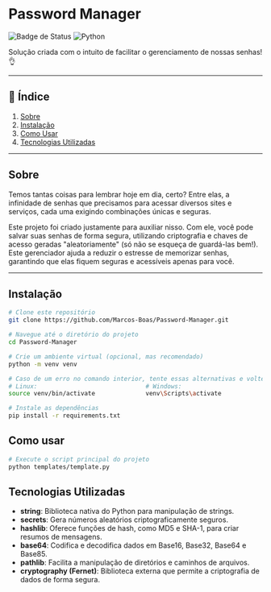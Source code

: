 # Password Manager

![Badge de Status](https://img.shields.io/badge/status-completo-brightgreen) ![Python](https://img.shields.io/badge/python-3.x-blue)

Solução criada com o intuito de facilitar o gerenciamento de nossas senhas! :ok_hand:

---

## :pushpin: Índice
1. [Sobre](#sobre)
2. [Instalação](#instalação)
3. [Como Usar](#como-usar)
4. [Tecnologias Utilizadas](#tecnologias-utilizadas)

---

## Sobre

Temos tantas coisas para lembrar hoje em dia, certo? Entre elas, a infinidade de senhas que precisamos para acessar diversos sites e serviços, cada uma exigindo combinações únicas e seguras. 

Este projeto foi criado justamente para auxiliar nisso. Com ele, você pode salvar suas senhas de forma segura, utilizando criptografia e chaves de acesso geradas "aleatoriamente" (só não se esqueça de guardá-las bem!). 
Este gerenciador ajuda a reduzir o estresse de memorizar senhas, garantindo que elas fiquem seguras e acessíveis apenas para você.

---

## Instalação

```bash
# Clone este repositório
git clone https://github.com/Marcos-Boas/Password-Manager.git

# Navegue até o diretório do projeto
cd Password-Manager

# Crie um ambiente virtual (opcional, mas recomendado)
python -m venv venv

# Caso de um erro no comando interior, tente essas alternativas e volte a tentar executá-lo
# Linux:                              # Windows:
source venv/bin/activate              venv\Scripts\activate

# Instale as dependências
pip install -r requirements.txt
```


## Como usar

```bash
# Execute o script principal do projeto
python templates/template.py
```


## Tecnologias Utilizadas

- **string**: Biblioteca nativa do Python para manipulação de strings.
- **secrets**: Gera números aleatórios criptograficamente seguros.
- **hashlib**: Oferece funções de hash, como MD5 e SHA-1, para criar resumos de mensagens.
- **base64**: Codifica e decodifica dados em Base16, Base32, Base64 e Base85.
- **pathlib**: Facilita a manipulação de diretórios e caminhos de arquivos.
- **cryptography (Fernet)**: Biblioteca externa que permite a criptografia de dados de forma segura.
